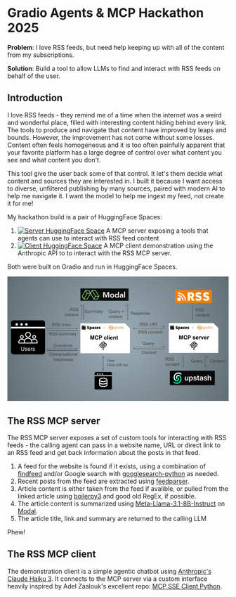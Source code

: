 # Gradio Agents &amp; MCP Hackathon 2025

**Problem**: I love RSS feeds, but need help keeping up with all of the content from my subscriptions.

**Solution**: Build a tool to allow LLMs to find and interact with RSS feeds on behalf of the user.
## Introduction

I love RSS feeds - they remind me of a time when the internet was a weird and wonderful place, filled with interesting content hiding behind every link. The tools to produce and navigate that content have improved by leaps and bounds. However,  the improvement has not come without some losses. Content often feels homogeneous and it is too often painfully apparent that your favorite platform has a large degree of control over what content you see and what content you don't.

This tool give the user back some of that control. It let's them decide what content and sources they are interested in. I built it because I want access to diverse, unfiltered publishing by many sources, paired with modern AI to help me navigate it. I want the model to help me ingest my feed, not create it for me!

My hackathon build is a pair of HuggingFace Spaces:

1. [![Server HuggingFace Space](https://github.com/gperdrizet/rss-mcp-server/actions/workflows/publish_hf_space.yml/badge.svg)](https://huggingface.co/spaces/Agents-MCP-Hackathon/rss-mcp-server) A MCP server exposing a tools that agents can use to interact with RSS feed content
2. [![Client HuggingFace Space](https://github.com/gperdrizet/rss-mcp-client/actions/workflows/publish_hf_space.yml/badge.svg)](https://huggingface.co/spaces/Agents-MCP-Hackathon/rss-mcp-client) A MCP client demonstration using the Anthropic API to to interact with the RSS MCP server.

Both were built on Gradio and run in HuggingFace Spaces.

![Engineering diagram](https://github.com/gperdrizet/MCP-hackathon/blob/main/assets/engineering_diagram.jpg "engineering diagram")

## The RSS MCP server

The RSS MCP server exposes a set of custom tools for interacting with RSS feeds - the calling agent can pass in a website name, URL or direct link to an RSS feed and get back information about the posts in that feed.

1. A feed for the website is found if it exists, using a combination of [findfeed](https://pypi.org/project/findfeed) and/or Google search with [googlesearch-python](https://pypi.org/project/googlesearch-python/) as needed.
2. Recent posts from the feed are extracted using [feedparser](https://pypi.org/project/feedparser).
3. Article content is either taken from the feed if avalible, or pulled from the linked article using [boilerpy3](https://pypi.org/project/boilerpy3/) and good old RegEx, if possible.
4. The article content is summarized using [Meta-Llama-3.1-8B-Instruct](https://huggingface.co/meta-llama/Llama-3.1-8B-Instruct) on [Modal](https://modal.com).
5. The article title, link and summary are returned to the calling LLM

Phew!

## The RSS MCP client

The demonstration client is a simple agentic chatbot using [Anthropic's Claude Haiku 3](https://docs.anthropic.com/en/docs/about-claude/models/overview). It connects to the MCP server via a custom interface heavily inspired by Adel Zaalouk's excellent repo: [MCP SSE Client Python](https://github.com/zanetworker/mcp-sse-client-python).
